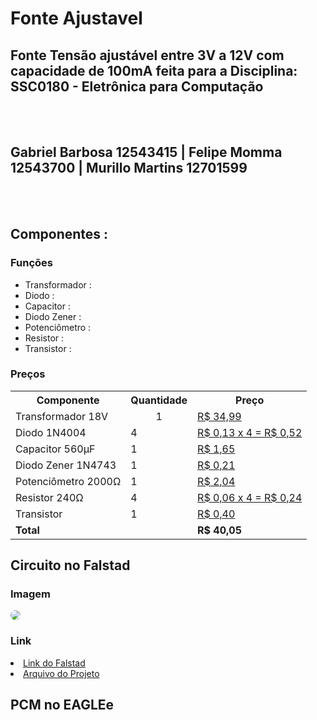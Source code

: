 # Fonte Ajustavel
## Fonte Tensão ajustável entre 3V a 12V com capacidade de 100mA feita para a Disciplina: SSC0180 - Eletrônica para Computação
<br></br>
## Gabriel Barbosa 12543415 | Felipe Momma 12543700 | Murillo Martins 12701599
<br></br>
<h2>Componentes : </h2>
<h3>Funções</h3>
<ul>
  <li>Transformador : </li>
  <li>Diodo : </li>
  <li>Capacitor : </li>
  <li>Diodo Zener : </li>
  <li>Potenciômetro : </li>
  <li>Resistor : </li>
  <li>Transistor : </li>
</ul>  

<h3>Preços</h3>
<table style="width:100%">
  <tr>
    <th>Componente</th>
    <th>Quantidade</th>
    <th>Preço</th>
  </tr>
  <tr>
    <td>Transformador 18V</td>
    <td style="text-align: center">1</td>
    <td><a href= https://produto.mercadolivre.com.br/MLB-1221271612-transformador-trafo-1818v-500ma-bivolt-eletronica-eletrica-_JM>R$ 34,99</a></td>
  </tr>
  <tr>
    <td>Diodo 1N4004</td>
    <td>4</td>
    <td><a href= https://www.baudaeletronica.com.br/diodo-1n4004.html?gclid=EAIaIQobChMIkYnW7vH-8QIVjYCRCh3U7Q48EAQYAiABEgL5-vD_BwE>R$ 0,13 x 4 = R$ 0,52</a></td>
  </tr>
    <tr>
    <td>Capacitor 560µF</td>
    <td>1</td>
    <td><a href= https://produto.mercadolivre.com.br/MLB-1475225607-20x-capacitor-eletrolitico-560uf25v-105-10x16mm-capxon-_JM>R$ 1,65</a></td>
  </tr>
    <tr>
    <td>Diodo Zener 1N4743</td>
    <td>1</td>
    <td><a href= https://www.baudaeletronica.com.br/diodo-zener-1n4743-13v-1w.html?gclid=EAIaIQobChMIpqbytPT-8QIVSwmRCh3EQQS9EAQYAyABEgIXp_D_BwE>R$ 0,21</a></td>
  </tr>
    <tr>
    <td>Potenciômetro 2000Ω</td>
    <td>1</td>
    <td><a href= https://www.baudaeletronica.com.br/potenciometro-linear-de-2k-2000.html?gclid=EAIaIQobChMIr-jl7fT-8QIVVQiRCh1NgQfmEAQYAiABEgIYpvD_BwE>R$ 2,04</a></td>
  </tr>
    <tr>
    <td>Resistor 240Ω</td>
    <td>4</td>
    <td><a href= https://www.baudaeletronica.com.br/resistor-240r-5-1-4w.html?gclid=EAIaIQobChMIp5nCpff-8QIVUwiRCh3iTgPXEAQYASABEgLgEvD_BwE>R$ 0,06 x 4 = R$ 0,24</a></td>
  </tr>
      <tr>
    <td>Transistor</td>
    <td>1</td>
    <td><a href= https://www.baudaeletronica.com.br/transistor-npn-2n3904.html?gclid=EAIaIQobChMI6ca8pvr-8QIVYw2tBh1npw87EAQYASABEgLTV_D_BwE>R$ 0,40</a></td>
  </tr>
        <tr>
    <td ><b>Total</b></td>
    <td></td>
    <td><b>R$ 40,05</b></td>
  </tr>
</table>
<h2>Circuito no Falstad</h2>
<h3>Imagem</h3>
<img style="border-radius: 25px;" src = https://files.catbox.moe/inz4ag.png></img>
<h3>Link</h3>
  <li><a href = https://tinyurl.com/ygsf95dc>Link do Falstad</a></li>
  <li><a href= https://files.catbox.moe/eximnx.txt>Arquivo do Projeto</a></li>
<h2>PCM no EAGLEe</h2>
